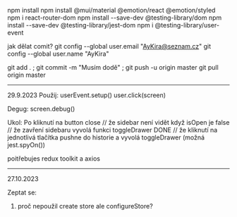 npm install
npm install @mui/material @emotion/react @emotion/styled
npm i react-router-dom
npm install --save-dev @testing-library/dom
npm install --save-dev @testing-library/jest-dom
npm i @testing-library/user-event


jak dělat comit?
git config --global user.email "AyKira@seznam.cz"
git config --global user.name "AyKira"

git add . ; git commit -m "Musím dodě" ; git push -u origin master
git pull origin master




********************************************************************************************************************************************
29.9.2023 
Použij:
userEvent.setup()
user.click(screen)

Degug:
screen.debug()

Ukol:
Po kliknutí na button close
// že sidebar není vidět když isOpen je false
// že zavření sidebaru vyvolá funkci toggleDrawer DONE
// že kliknutí na jednotlivá tlačítka pushne do historie a vyvolá toggleDrawer (možná jest.spyOn())


poitřebujes redux toolkit a axios 

********************************************************************************************************************************************
27.10.2023

Zeptat se:
1) proč nepoužil create store ale configureStore? 


